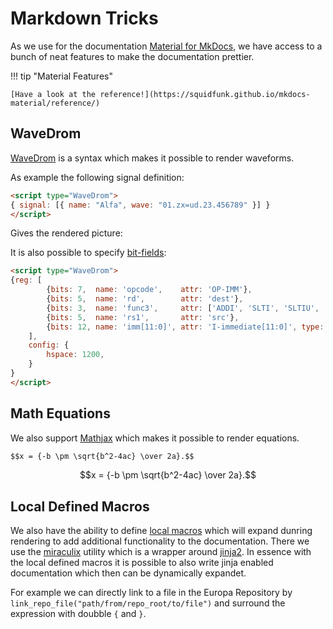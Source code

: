 # Markdown Tricks

As we use for the documentation [Material for MkDocs](https://squidfunk.github.io/mkdocs-material/), we have access to a bunch of neat features to make the documentation prettier.

!!! tip "Material Features"

    [Have a look at the reference!](https://squidfunk.github.io/mkdocs-material/reference/)


## WaveDrom

[WaveDrom](https://wavedrom.com/) is a syntax which makes it possible to render waveforms.

As example the following signal definition:

```markdown
<script type="WaveDrom">
{ signal: [{ name: "Alfa", wave: "01.zx=ud.23.456789" }] }
</script>
```

Gives the rendered picture:

<script type="WaveDrom">
    { signal: [{ name: "Alfa", wave: "01.zx=ud.23.456789" }] }
</script>

It is also possible to specify [bit-fields](https://observablehq.com/collection/@drom/bitfield):

```markdown
<script type="WaveDrom">
{reg: [
        {bits: 7,  name: 'opcode',    attr: 'OP-IMM'},
        {bits: 5,  name: 'rd',        attr: 'dest'},
        {bits: 3,  name: 'func3',     attr: ['ADDI', 'SLTI', 'SLTIU', 'ANDI', 'ORI', 'XORI'], type: 4},
        {bits: 5,  name: 'rs1',       attr: 'src'},
        {bits: 12, name: 'imm[11:0]', attr: 'I-immediate[11:0]', type: 3}
    ],
    config: {
        hspace: 1200,
    }
}
</script>
```

<script type="WaveDrom">
{reg: [
        {bits: 7,  name: 'opcode',    attr: 'OP-IMM'},
        {bits: 5,  name: 'rd',        attr: 'dest'},
        {bits: 3,  name: 'func3',     attr: ['ADDI', 'SLTI', 'SLTIU', 'ANDI', 'ORI', 'XORI'], type: 4},
        {bits: 5,  name: 'rs1',       attr: 'src'},
        {bits: 12, name: 'imm[11:0]', attr: 'I-immediate[11:0]', type: 3}
    ],
    config: {
        hspace: 1200,
    }
}
</script>


## Math Equations

We also support [Mathjax](https://squidfunk.github.io/mkdocs-material/reference/math/) which makes it possible to render equations.

```markdown
$$x = {-b \pm \sqrt{b^2-4ac} \over 2a}.$$
```

$$x = {-b \pm \sqrt{b^2-4ac} \over 2a}.$$


## Local Defined Macros

We also have the ability to define [local macros]({{link_repo_file("scripts/mkdocs-macros-local/axelera/miraculix_plugins/europa_docs_api")}}) which will expand dunring rendering to add additional functionality to the documentation. There we use the [miraculix](https://git.axelera.ai/tools/py/miraculix/miraculix-lib) utility which is
a wrapper around [jinja2](https://jinja.palletsprojects.com/en/stable/). In essence with the local defined macros it
is possible to also write jinja enabled documentation which then can be dynamically expandet.

For example we can directly link to a file in the Europa Repository by `link_repo_file("path/from/repo_root/to/file")` and surround the expression with doubble `{` and `}`.
